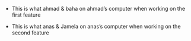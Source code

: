 - This is what ahmad &  baha on ahmad’s computer when working on the first feature


- This is what anas &  Jamela on anas’s computer when working on the second feature

